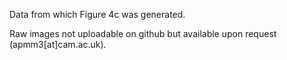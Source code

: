 Data from which Figure 4c was generated.

Raw images not uploadable on github but available upon request (apmm3[at]cam.ac.uk).
